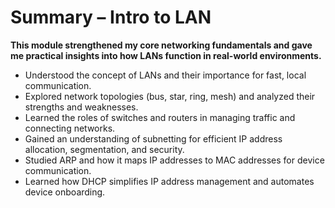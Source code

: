 # Summary – Intro to LAN

**This module strengthened my core networking fundamentals and gave me practical insights into how LANs function in real-world environments.**

- Understood the concept of LANs and their importance for fast, local communication.
- Explored network topologies (bus, star, ring, mesh) and analyzed their strengths and weaknesses.
- Learned the roles of switches and routers in managing traffic and connecting networks.
- Gained an understanding of subnetting for efficient IP address allocation, segmentation, and security.
- Studied ARP and how it maps IP addresses to MAC addresses for device communication.
- Learned how DHCP simplifies IP address management and automates device onboarding.
